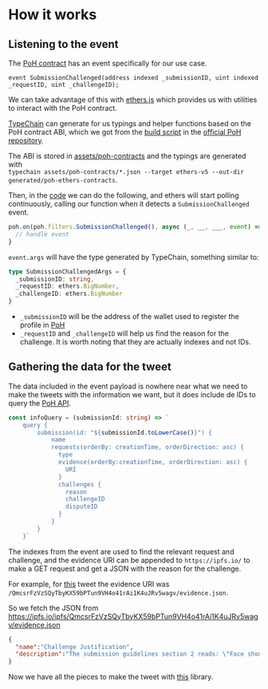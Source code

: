 # How it works

## Listening to the event
The [PoH contract](https://github.com/Proof-Of-Humanity/Proof-Of-Humanity/blob/master/contracts/ProofOfHumanity.sol#L199)
has an event specifically for our use case.  

```Solidity
event SubmissionChallenged(address indexed _submissionID, uint indexed _requestID, uint _challengeID);
```

We can take advantage of this with [ethers.js](https://github.com/ethers-io/ethers.js "ethers.js' GitHub") 
which provides us with utilities to interact with the PoH contract.

[TypeChain](https://github.com/ethereum-ts/TypeChain) 
can generate for us typings and helper functions based on the PoH contract ABI, 
which we got from the [build script](https://github.com/Proof-Of-Humanity/Proof-Of-Humanity/blob/master/package.json#L19 "PoH build script") 
in the [official PoH repository](https://github.com/Proof-Of-Humanity/Proof-Of-Humanity).

The ABI is stored in [assets/poh-contracts](assets/poh-contracts "ABI source folder") and the typings are generated with   
`typechain assets/poh-contracts/*.json --target ethers-v5 --out-dir generated/poh-ethers-contracts`.

Then, in the [code](https://github.com/tomasellis/poh-challenge-bot/blob/main/src/start.ts#L21)
we can do the following, and ethers will start polling continuously, 
calling our function when it detects a `SubmissionChallenged` event.

```typescript
poh.on(poh.filters.SubmissionChallenged(), async (_, __, ___, event) => {
  // handle event
}
```
`event.args` will have the type generated by TypeChain, something similar to:

```typescript
type SubmissionChallengedArgs = {
  _submissionID: string, 
  _requestID: ethers.BigNumber, 
  _challengeID: ethers.BigNumber
}
```
- `_submissionID` will be the address of the wallet used to register the profile in [PoH](https://www.proofofhumanity.id "Proof of Humanity website")
- `_requestID` and `_challengeID` will help us find the reason for the challenge. It is worth noting that they are actually indexes and not IDs.

## Gathering the data for the tweet
The data included in the event payload is nowhere near what we need to make the tweets with the information we want,
but it does include de IDs to query the [PoH API](https://thegraph.com/explorer/subgraph/kleros/proof-of-humanity-mainnet "Proof of Humanity GraphQL playground").

```typescript
const infoQuery = (submissionId: string) => `
    query {
        submission(id: "${submissionId.toLowerCase()}") {
            name
            requests(orderBy: creationTime, orderDirection: asc) {
              type
              evidence(orderBy:creationTime, orderDirection: asc) {
                URI
              }
              challenges {
                reason
                challengeID
                disputeID
              }
            }
        }
    }`
```
The indexes from the event are used to find the relevant request and challenge, and the evidence URI can be appended to
`https://ipfs.io/` to make a GET request and get a JSON with the reason for the challenge.

For example, for [this](https://twitter.com/poh_dispute_bot/status/1396374507204628485 "Example tweet")
tweet the evidence URI was `/QmcsrFzVzSQyTbyKX59bPTun9VH4o41rAi1K4uJRv5wagv/evidence.json`.

So we fetch the JSON from https://ipfs.io/ipfs/QmcsrFzVzSQyTbyKX59bPTun9VH4o41rAi1K4uJRv5wagv/evidence.json

```json
{
  "name":"Challenge Justification",
  "description":"The submission guidelines section 2 reads: \"Face should not be covered under heavy make-up, large piercings or masks hindering the visibility of facial features\"\nand also that \n\"It cannot include special items worn only on special occasions that can, voluntarily or involuntarily, distract humans or algorithms from being able to detect identical faces.\"\nSection 4 reads: \"Lighting conditions and recording device quality should be sufficient to discern facial features and characters composing the Ethereum address displayed.\"\n\nSubmitter has what it looks like a bandage covering part of her nose both in photo and video, this clearly hinders the visibility of facial features which violates section 2.\nBoth picture and video are of poor quality, picture is grained and pixelated and the video lightning conditions are quite dark, such that the submitter has almost half of her face obscured by shadow which clearly violates section 4.\nSuch poor quality entries should not be accepted into the registry."
}
```

Now we have all the pieces to make the tweet with [this](`https://github.com/FeedHive/twitter-api-client`)
library.

